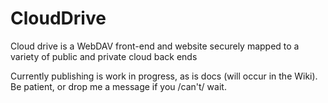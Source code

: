 CloudDrive
==========

Cloud drive is a WebDAV front-end and website securely mapped to a variety of public and private cloud back ends

Currently publishing is work in progress, as is docs (will occur in the
Wiki). Be patient, or drop me a message if you /can't/ wait.
